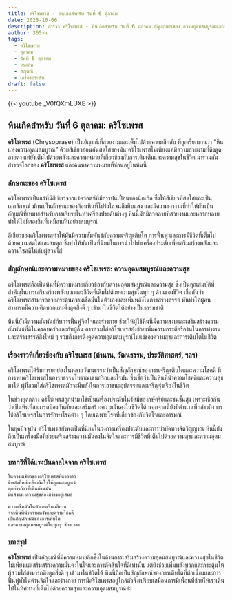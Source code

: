 ```yaml
---
title: คริโซเพรส - หินเกิดสำหรับ วันที่ 6 ตุลาคม
date: 2025-10-06
description: สำรวจ คริโซเพรส - หินเกิดสำหรับ วันที่ 6 ตุลาคม สัญลักษณ์ของ ความอุดมสมบูรณ์และความสุข มาเรียนรู้ความหมายลึกซึ้งของหินพิเศษนี้
author: 365วัน
tags:
  - คริโซเพรส
  - ตุลาคม
  - วันที่ 6 ตุลาคม
  - หินเกิด
  - อัญมณี
  - เครื่องประดับ
draft: false
---
```


{{< youtube _V0fQXmLUXE >}}

## หินเกิดสำหรับ วันที่ 6 ตุลาคม: คริโซเพรส

**คริโซเพรส** (Chrysoprase) เป็นอัญมณีที่สวยงามและเต็มไปด้วยความลึกลับ ที่ถูกเรียกขานว่า “หินแห่งความอุดมสมบูรณ์” ด้วยสีเขียวอ่อนอันสดใสของมัน คริโซเพรสไม่เพียงแค่มีความสวยงามที่ดึงดูดสายตา แต่ยังเต็มไปด้วยพลังและความหมายที่เกี่ยวข้องกับการเติมเต็มและความสุขในชีวิต มาร่วมกันสำรวจโลกของ **คริโซเพรส** และค้นหาความหมายที่ซ่อนอยู่ในหินนี้

### ลักษณะของ คริโซเพรส

คริโซเพรสเป็นแร่ที่มีสีเขียวจากแร่ควอตซ์ที่มีการปนเปื้อนของนิกเกิล ซึ่งให้สีเขียวที่สดใสและเป็นเอกลักษณ์ มักพบในลักษณะของก้อนหินที่โปร่งใสจนถึงทึบแสง และมีความเงางามที่ทำให้มันเป็นอัญมณีที่เหมาะสำหรับการเจียระไนทำเครื่องประดับต่างๆ หินนี้มักมีลวดลายที่สวยงามและหลากหลาย ทำให้ไม่มีสองชิ้นที่เหมือนกันอย่างสมบูรณ์

สีเขียวของคริโซเพรสทำให้มันมีความสัมพันธ์กับความเจริญเติบโต การฟื้นฟู และการมีชีวิตที่เต็มไปด้วยความสดใสและสมดุล ซึ่งทำให้มันเป็นที่นิยมในการนำไปทำเครื่องประดับเพื่อเสริมสร้างพลังและความโชคดีให้กับผู้สวมใส่

### สัญลักษณ์และความหมายของ คริโซเพรส: ความอุดมสมบูรณ์และความสุข

คริโซเพรสถือเป็นหินที่มีความหมายเกี่ยวข้องกับความอุดมสมบูรณ์และความสุข ซึ่งเป็นคุณสมบัติที่สำคัญในการเสริมสร้างพลังบวกและชีวิตที่เต็มไปด้วยความสุขในทุก ๆ ด้านของชีวิต เชื่อกันว่าคริโซเพรสสามารถช่วยกระตุ้นความเชื่อมั่นในตัวเองและเพิ่มพลังในการสร้างสรรค์ มันทำให้ผู้คนสามารถมีความคิดบวกและดึงดูดสิ่งดี ๆ เข้ามาในชีวิตได้อย่างเป็นธรรมชาติ

หินนี้ยังมีความสัมพันธ์กับการฟื้นฟูจิตใจและร่างกาย ช่วยให้ผู้ใช้หินนี้มีความสงบและเสริมสร้างความสัมพันธ์ที่ดีในครอบครัวและกับผู้อื่น การสวมใส่คริโซเพรสยังช่วยเพิ่มความกระตือรือร้นในการทำงานและสร้างสรรค์สิ่งใหม่ ๆ รวมถึงการดึงดูดความอุดมสมบูรณ์ในแง่ของความสุขและการเติบโตในชีวิต

### เรื่องราวที่เกี่ยวข้องกับ คริโซเพรส (ตำนาน, วัฒนธรรม, ประวัติศาสตร์, ฯลฯ)

คริโซเพรสได้รับการยกย่องในหลายวัฒนธรรมว่าเป็นสัญลักษณ์ของการเจริญเติบโตและความโชคดี มีการพบคริโซเพรสในอารยธรรมโบราณเช่นกรีกและโรมัน ซึ่งเชื่อว่าเป็นหินที่นำความโชคดีและความสุขมาให้ ผู้ที่สวมใส่คริโซเพรสมักจะมีพลังในการเอาชนะอุปสรรคและเจริญรุ่งเรืองในชีวิต

ในช่วงยุคกลาง คริโซเพรสถูกนำมาใช้เป็นเครื่องประดับในรัศมีของกษัตริย์และชนชั้นสูง เพราะเชื่อกันว่าเป็นหินที่สามารถป้องกันภัยและเสริมสร้างความมั่นคงในชีวิตได้ นอกจากนี้ยังมีตำนานที่กล่าวถึงการใช้คริโซเพรสในการรักษาโรคต่าง ๆ โดยเฉพาะโรคที่เกี่ยวข้องกับจิตใจและอารมณ์

ในยุคปัจจุบัน คริโซเพรสยังคงเป็นที่นิยมในวงการเครื่องประดับและการบำบัดทางจิตวิญญาณ หินนี้ยังถือเป็นเครื่องมือที่ช่วยเสริมสร้างความมั่นคงในจิตใจและการมีชีวิตที่เต็มไปด้วยความสุขและความอุดมสมบูรณ์

### บทกวีที่ได้แรงบันดาลใจจาก คริโซเพรส

```
ในความเขียวของคริโซเพรสที่แวววาว  
มีพลังที่หล่อเลี้ยงจิตใจให้อุดมสมบูรณ์  
ทุกย่างก้าวที่เดินผ่านมัน  
มีแสงแห่งความสุขส่องสว่างอยู่เสมอ

ความเชื่อมั่นในตัวเองเริ่มผลิบาน  
จากหินที่นำความหวังและความโชคดี  
เป็นสัญลักษณ์ของการเติบโต  
และความอุดมสมบูรณ์ในทุกๆ ช่วงเวลา
```

### บทสรุป

**คริโซเพรส** เป็นอัญมณีที่มีความหมายลึกซึ้งในด้านการเสริมสร้างความอุดมสมบูรณ์และความสุขในชีวิต ไม่เพียงแต่เสริมสร้างความมั่นคงในใจและการตัดสินใจที่ดีเท่านั้น แต่ยังช่วยเพิ่มพลังบวกและกระตุ้นให้ผู้สวมใส่สามารถดึงดูดสิ่งดี ๆ เข้ามาในชีวิตได้ หินนี้ถือเป็นสัญลักษณ์ของการเติบโตที่ต่อเนื่องและการฟื้นฟูทั้งในด้านจิตใจและร่างกาย การมีคริโซเพรสอยู่ใกล้ตัวจึงเปรียบเสมือนการมีเพื่อนที่ช่วยให้เราเดินไปในทิศทางที่เต็มไปด้วยความสุขและความอุดมสมบูรณ์ค่ะ
